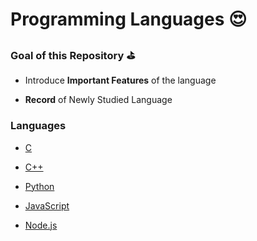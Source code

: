 # Programming Languages :heart_eyes:


### **Goal of this Repository** :golf:


- Introduce **Important Features** of the language

- **Record** of Newly Studied Language 

### Languages

- [C](https://github.com/riverandeye/Investment/tree/master/Programming_Languages/C)

- [C++](https://github.com/riverandeye/Investment/tree/master/Programming_Languages/Cpp)

- [Python](https://github.com/riverandeye/Investment/tree/master/Programming_Languages/Python)

- [JavaScript](https://github.com/riverandeye/Investment/tree/master/Programming_Languages/JavaScript)

- [Node.js](https://github.com/riverandeye/Investment/tree/master/Programming_Languages/Nodejs)


